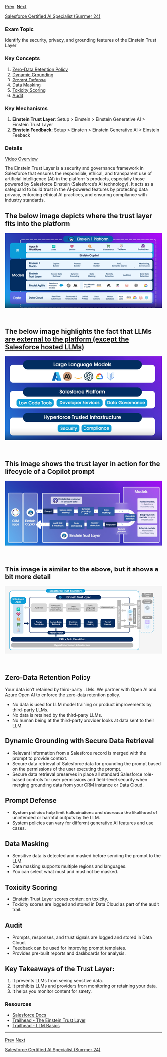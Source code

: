 <div>
  <span><a href="../README.md">Prev</a></span>&nbsp;
  <span><a href="./1.2.md">Next</a></span>
</div>

<span><a href="../README.md">Salesforce Certified AI Specialist (Summer 24)</a></h1>

### Exam Topic
Identify the security, privacy, and grounding features of the Einstein Trust Layer

### Key Concepts
1. [Zero-Data Retention Policy](#Zero-Data-Retention-Policy)
2. [Dynamic Grounding](#dynamic-grounding-with-secure-data-retrieval)
3. [Prompt Defense](#prompt-defense)
4. [Data Masking](#data-masking)
5. [Toxicity Scoring](#toxicity-scoring)
6. [Audit](#audit)

### Key Mechanisms
1. **Einstein Trust Layer**: Setup > Einstein > Einstein Generative AI > Einstein Trust Layer
2. **Einstein Feedback**: Setup > Einstein > Einstein Generative AI > Einstein Feeback

### Details

[Video Overview](https://salesforce.vidyard.com/watch/Kw7DfNqG7AGPAZcqrrn2T5)

The Einstein Trust Layer is a security and governance framework in Salesforce that ensures the responsible, ethical, and transparent use of artificial intelligence (AI) in the platform's products, especially those powered by Salesforce Einstein (Salesforce’s AI technology). It acts as a safeguard to build trust in the AI-powered features by protecting data privacy, enforcing ethical AI practices, and ensuring compliance with industry standards.

## The below image depicts where the trust layer fits into the platform
![Where the Einstein Trust Layer fits into the application stack.](../files/Layers.png)

<br />

## The below image highlights the fact that LLMs <ins><span title="Salesforce hosted LLMs are not external">are external to the platform (except the Salesforce hosted LLMs)</span></ins>
![LLMs can be external to the platform](../files/Layers%202.png)

<br />

## This image shows the trust layer in action for the lifecycle of a Copilot prompt
![Gen AI data flow through the trust layer](../files/data%20flow%201.png)

<br />

## This image is similar to the above, but it shows a bit more detail
![Gen AI data flow through the trust layer](../files/Layers%203.png)

<br />

## Zero-Data Retention Policy
Your data isn’t retained by third-party LLMs. We partner with Open AI and Azure Open AI to enforce the zero-data retention policy.

- No data is used for LLM model training or product improvements by third-party LLMs.
- No data is retained by the third-party LLMs.
- No human being at the third-party provider looks at data sent to their LLM.

## Dynamic Grounding with Secure Data Retrieval
- Relevant information from a Salesforce record is merged with the prompt to provide context.
- Secure data retrieval of Salesforce data for grounding the prompt based on the permissions of the user executing the prompt.
- Secure data retrieval preserves in place all standard Salesforce role-based controls for user permissions and field-level security when merging grounding data from your CRM instance or Data Cloud.

## Prompt Defense
- System policies help limit hallucinations and decrease the likelihood of unintended or harmful outputs by the LLM.
- System policies can vary for different generative AI features and use cases.

## Data Masking
- Sensitive data is detected and masked before sending the prompt to the LLM.
- Data masking supports multiple regions and languages.
- You can select what must and must not be masked.

## Toxicity Scoring
- Einstein Trust Layer scores content on toxicity.
- Toxicity scores are logged and stored in Data Cloud as part of the audit trail.

## Audit
- Prompts, responses, and trust signals are logged and stored in Data Cloud.
- Feedback can be used for improving prompt templates.
- Provides pre-built reports and dashboards for analysis.

## Key Takeaways of the Trust Layer:
1. It prevents LLMs from seeing sensitive data.
2. It prohibits LLMs and providers from monitoring or retaining your data.
3. It helps you monitor content for safety.

### Resources
- [Salesforce Docs](https://help.salesforce.com/s/articleView?id=sf.generative_ai_trust_layer.htm&type=5)
- [Trailhead - The Einstein Trust Layer](https://trailhead.salesforce.com/content/learn/modules/the-einstein-trust-layer?trail_id=drive-productivity-with-einstein-ai)
- [Trailhead - LLM Basics ](https://trailhead.salesforce.com/content/learn/modules/large-language-models)

<hr />

<div>
  <span><a href="../README.md">Prev</a></span>
  <span><a href="./1.2.md">Next</a></span>
</div>

<span><a href="../README.md">Salesforce Certified AI Specialist (Summer 24)</a></span>